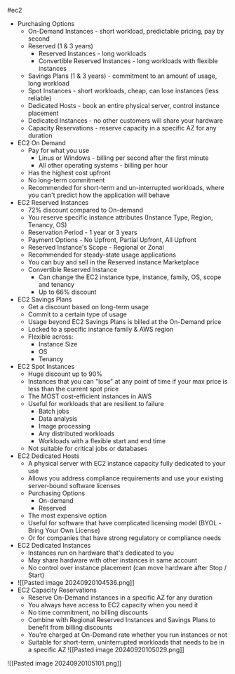#ec2 

- Purchasing Options
	- On-Demand Instances - short workload, predictable pricing, pay by second
	- Reserved (1 & 3 years)
		- Reserved Instances - long workloads
		- Convertible Reserved Instances - long workloads with flexible instances
	- Savings Plans (1 & 3 years) - commitment to an amount of usage, long workload
	- Spot Instances - short workloads, cheap, can lose instances (less reliable)
	- Dedicated Hosts - book an entire physical server, control instance placement
	- Dedicated Instances - no other customers will share your hardware
	- Capacity Reservations - reserve capacity in a specific AZ for any duration
- EC2 On Demand
	- Pay for what you use
		- Linus or Windows - billing per second after the first minute
		- All other operating systems - billing per hour
	- Has the highest cost upfront
	- No long-term commitment
	- Recommended for short-term and un-interrupted workloads, where you can't predict how the application will behave
- EC2 Reserved Instances
	- 72% discount compared to On-demand
	- You reserve specific instance attributes (Instance Type, Region, Tenancy, OS)
	- Reservation Period - 1 year or 3 years
	- Payment Options - No Upfront, Partial Upfront, All Upfront
	- Reserved Instance's Scope - Regional or Zonal
	- Recommended for steady-state usage applications
	- You can buy and sell in the Reserved instance Marketplace
	- Convertible Reserved Instance
		- Can change the EC2 instance type, instance, family, OS, scope and tenancy
		- Up to 66% discount
- EC2 Savings Plans
	- Get a discount based on long-term usage
	- Commit to a certain type of usage
	- Usage beyond EC2 Savings Plans is billed at the On-Demand price
	- Locked to a specific instance family & AWS region
	- Flexible across:
		- Instance Size
		- OS
		- Tenancy
- EC2 Spot Instances
	- Huge discount up to 90%
	- Instances that you can "lose" at any point of time if your max price is less than the current spot price
	- The MOST cost-efficient instances in AWS
	- Useful for workloads that are resilient to failure
		- Batch jobs
		- Data analysis
		- Image processing
		- Any distributed workloads
		- Workloads with a flexible start and end time
	- Not suitable for critical jobs or databases
- EC2 Dedicated Hosts
	- A physical server with EC2 instance capacity fully dedicated to your use
	- Allows you address compliance requirements and use your existing server-bound software licenses 
	- Purchasing Options
		- On-demand
		- Reserved
	- The most expensive option
	- Useful for software that have complicated licensing model (BYOL -Bring Your Own License)
	- Or for companies that have strong regulatory or compliance needs
- EC2 Dedicated Instances
	- Instances run on hardware that's dedicated to you
	- May share hardware with other instances in same account
	- No control over instance placement (can move hardware after Stop / Start)
- ![[Pasted image 20240920104536.png]]
- EC2 Capacity Reservations
	- Reserve On-Demand instances in a specific AZ for any duration
	- You always have access to EC2 capacity when you need it
	- No time commitment, no billing discounts
	- Combine with Regional Reserved Instances and Savings Plans to benefit from billing discounts
	- You're charged at On-Demand rate whether you run instances or not
	- Suitable for short-term, uninterrupted workloads that needs to be in a specific AZ
![[Pasted image 20240920105029.png]]

![[Pasted image 20240920105101.png]]